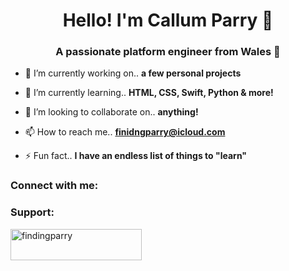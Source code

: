 <h1 align="center">Hello! I'm Callum Parry 👋</h1>
<h3 align="center">A passionate platform engineer from Wales 🏴󠁧󠁢󠁷󠁬󠁳󠁿</h3>

- 🔭 I’m currently working on.. **a few personal projects**

- 🌱 I’m currently learning.. **HTML, CSS, Swift, Python & more!**

- 👯 I’m looking to collaborate on.. **anything!**

- 📫 How to reach me.. **finidngparry@icloud.com**

- ⚡ Fun fact.. **I have an endless list of things to "learn"**

<h3 align="left">Connect with me:</h3>
<p align="left">
</p>


<h3 align="left">Support:</h3>
<p><a href="https://www.buymeacoffee.com/findingparry"> <img align="left" src="https://cdn.buymeacoffee.com/buttons/v2/default-yellow.png" height="50" width="210" alt="findingparry" /></a></p><br><br>
